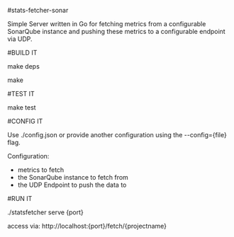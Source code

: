 #stats-fetcher-sonar

Simple Server written in Go for fetching metrics from a configurable SonarQube instance and pushing these metrics to a configurable endpoint via UDP. 

#BUILD IT

make deps

make

#TEST IT

make test

#CONFIG IT

Use ./config.json or provide another configuration using the --config={file} flag.

Configuration:

* metrics to fetch
* the SonarQube instance to fetch from
* the UDP Endpoint to push the data to

#RUN IT

./statsfetcher serve {port}

access via: http://localhost:{port}/fetch/{projectname}

